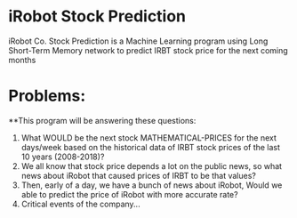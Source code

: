 # iRobot Stock Prediction
iRobot Co. Stock Prediction is a Machine Learning program using Long Short-Term Memory network to predict IRBT stock price for the next coming months

# Problems:
**This program will be answering these questions:
1. What WOULD be the next stock MATHEMATICAL-PRICES for the next days/week based on the historical data of IRBT stock prices of the last 10 years (2008-2018)?
2. We all know that stock price depends a lot on the public news, so what news about iRobot that caused prices of IRBT to be that values?
3. Then, early of a day, we have a bunch of news about iRobot, Would we able to predict the price of iRobot with more accurate rate?
4. Critical events of the company...
